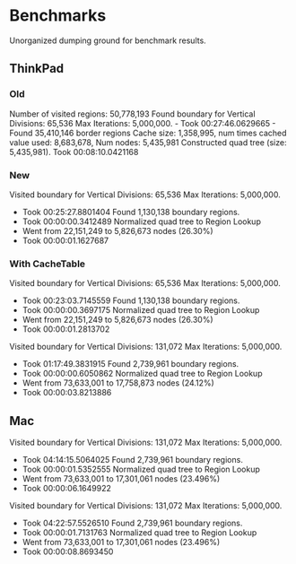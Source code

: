 # Benchmarks

Unorganized dumping ground for benchmark results.

## ThinkPad
### Old
Number of visited regions: 50,778,193
Found boundary for Vertical Divisions: 65,536 Max Iterations: 5,000,000.
	- Took 00:27:46.0629665
	- Found 35,410,146 border regions
Cache size: 1,358,995, num times cached value used: 8,683,678, Num nodes: 5,435,981
Constructed quad tree (size: 5,435,981). Took 00:08:10.0421168

### New

Visited boundary for Vertical Divisions: 65,536 Max Iterations: 5,000,000.
- Took 00:25:27.8801404
Found 1,130,138 boundary regions.
- Took 00:00:00.3412489
Normalized quad tree to Region Lookup
- Went from 22,151,249 to 5,826,673 nodes (26.30%)
- Took 00:00:01.1627687

### With CacheTable

Visited boundary for Vertical Divisions: 65,536 Max Iterations: 5,000,000.
- Took 00:23:03.7145559
Found 1,130,138 boundary regions.
- Took 00:00:00.3697175
Normalized quad tree to Region Lookup
- Went from 22,151,249 to 5,826,673 nodes (26.30%)
- Took 00:00:01.2813702

Visited boundary for Vertical Divisions: 131,072 Max Iterations: 5,000,000.
- Took 01:17:49.3831915
Found 2,739,961 boundary regions.
- Took 00:00:00.6050862
Normalized quad tree to Region Lookup
- Went from 73,633,001 to 17,758,873 nodes (24.12%)
- Took 00:00:03.8213886

## Mac

Visited boundary for Vertical Divisions: 131,072 Max Iterations: 5,000,000.
- Took 04:14:15.5064025
Found 2,739,961 boundary regions.
- Took 00:00:01.5352555
Normalized quad tree to Region Lookup
- Went from 73,633,001 to 17,301,061 nodes (23.496%)
- Took 00:00:06.1649922

Visited boundary for Vertical Divisions: 131,072 Max Iterations: 5,000,000.
- Took 04:22:57.5526510
Found 2,739,961 boundary regions.
- Took 00:00:01.7131763
Normalized quad tree to Region Lookup
- Went from 73,633,001 to 17,301,061 nodes (23.496%)
- Took 00:00:08.8693450

